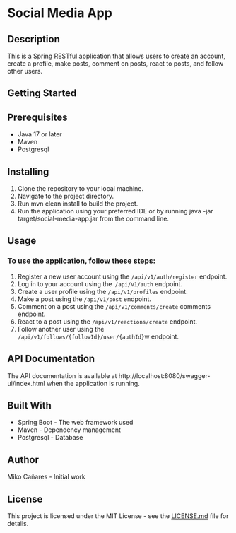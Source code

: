 
# **Social Media App**

## Description

This is a Spring RESTful application that allows users to create an account, create a profile, make posts, comment on posts, react to posts, and follow other users.

## **Getting Started**

## Prerequisites

* Java 17 or later
* Maven
* Postgresql

## Installing

1. Clone the repository to your local machine.
2. Navigate to the project directory.
3. Run mvn clean install to build the project.
4. Run the application using your preferred IDE or by running java -jar target/social-media-app.jar from the command line.

## Usage

### To use the application, follow these steps:

1. Register a new user account using the `/api/v1/auth/register` endpoint.
2. Log in to your account using the` /api/v1/auth` endpoint.
3. Create a user profile using the `/api/v1/profiles` endpoint.
4. Make a post using the `/api/v1/post` endpoint.
5. Comment on a post using the `/api/v1/comments/create` comments endpoint.
6. React to a post using the `/api/v1/reactions/create` endpoint.
7. Follow another user using the `/api/v1/follows/{followId}/user/{authId}`w endpoint.

## API Documentation
The API documentation is available at http://localhost:8080/swagger-ui/index.html when the application is running.

## Built With
* Spring Boot - The web framework used
* Maven - Dependency management
* Postgresql - Database
## Author
Miko Cañares - Initial work
## License
This project is licensed under the MIT License - see the [LICENSE.md](LICENSE) file for details.


